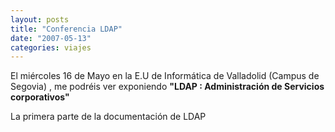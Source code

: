 ```yaml
---
layout: posts
title: "Conferencia LDAP"
date: "2007-05-13"
categories: viajes
---
```


El miércoles 16 de Mayo en la E.U de Informática de Valladolid (Campus de Segovia) , me podréis ver exponiendo **"LDAP : Administración de Servicios corporativos"**

La primera parte de la documentación de LDAP
